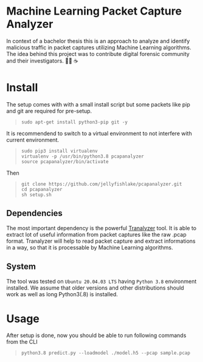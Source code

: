 # Machine Learning Packet Capture Analyzer
In context of a bachelor thesis this is an approach to analyze and identify malicious traffic in packet captures utilizing Machine Learning algorithms. 
The idea behind this project was to contribute digital forensic community and their investigators. 👨‍💻
:coffee:

# Install

The setup comes with with a small install script but some packets like pip and git are required for pre-setup.

> `sudo apt-get install python3-pip git -y` </br>

It is recommendend to switch to a virtual environment to not interfere with current environment.

> `sudo pip3 install virtualenv` </br>
> `virtualenv -p /usr/bin/python3.8 pcapanalyzer` </br>
> `source pcapanalyzer/bin/activate`

Then

> `git clone https://github.com/jellyfishlake/pcapanalyzer.git` </br>
> `cd pcapanalyzer` </br>
> `sh setup.sh`

## Dependencies
The most important dependency is the powerful [Tranalyzer](https://tranalyzer.com/about#theanteater) tool. It is able to extract lot of useful information from packet captures 
like the raw .pcap format. Tranalyzer will help to read packet capture and extract informations in a way, so that it is 
processable by Machine Learning algorithms.

## System

The tool was tested on `Ubuntu 20.04.03 LTS` having `Python 3.8` environment installed.
We assume that older versions and other distributions should work as well as long Python3(.8) is installed.

# Usage

After setup is done, now you should be able to run following commands from the CLI

> `python3.8 predict.py --loadmodel ./model.h5 --pcap sample.pcap`
